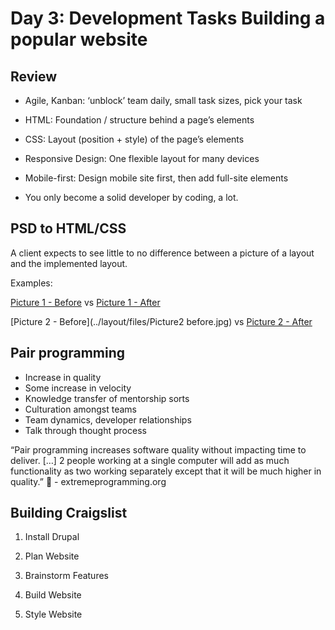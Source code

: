 # Day 3: Development Tasks Building a popular website

## Review

- Agile, Kanban: ‘unblock’ team daily, small task sizes, pick your task

- HTML: Foundation / structure behind a page’s elements

- CSS: Layout (position + style) of the page’s elements

- Responsive Design: One flexible layout for many devices

- Mobile-first: Design mobile site first, then add full-site elements

- You only become a solid developer by coding, a lot.

## PSD to HTML/CSS

A client expects to see little to no difference between a picture of a layout and the implemented layout.

Examples: 

[Picture 1 - Before](../layout/files/mobilelayout.jpg) vs [Picture 1 - After](../layout/files/mobilelayout.jpg)

[Picture 2 - Before](../layout/files/Picture2 before.jpg) vs [Picture 2 - After](../layout/files/fullsize-content.jpg)

## Pair programming

- Increase in quality
- Some increase in velocity
- Knowledge transfer of mentorship sorts
- Culturation amongst teams
- Team dynamics, developer relationships
- Talk through thought process

“Pair programming increases software quality without impacting time to deliver. […] 2 people working at a single computer will add as much functionality as two working separately except that it will be much higher in quality.” 				- extremeprogramming.org

## Building Craigslist

1. Install Drupal

2. Plan Website

3. Brainstorm Features

4. Build Website

5. Style Website
